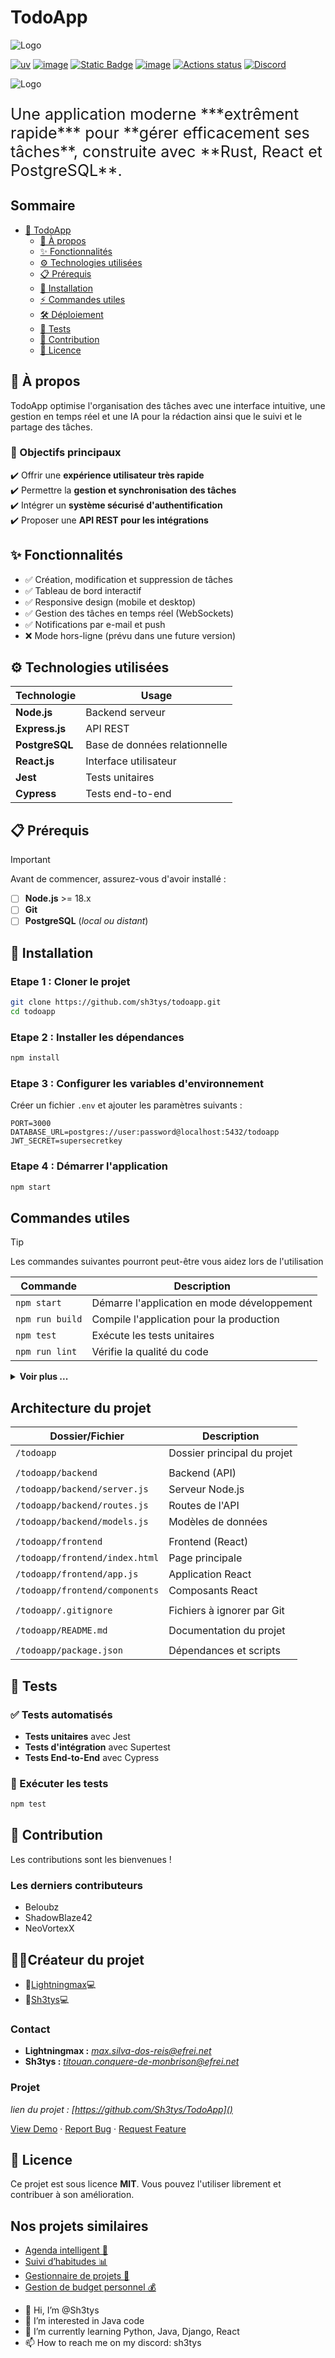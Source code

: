 # TodoApp
<span style="width:20px;">![Logo](https://encrypted-tbn0.gstatic.com/images?q=tbn:ANd9GcR_ly2wNDz-JtvuG3ICM9S2qKYz4ud3ggJfsw&s)</span>

[![uv](https://img.shields.io/endpoint?url=https://raw.githubusercontent.com/astral-sh/uv/main/assets/badge/v0.json)](https://google.com)
[![image](https://img.shields.io/pypi/v/uv.svg)](https://pypi.python.org/pypi/uv)
[![Static Badge](https://img.shields.io/badge/todoapp-todapp-brightgreen)](https://youtube.com)
[![image](https://img.shields.io/pypi/pyversions/uv.svg)](https://pypi.python.org/pypi/uv)
[![Actions status](https://github.com/astral-sh/uv/actions/workflows/ci.yml/badge.svg)](https://github.com/astral-sh/uv/actions)
[![Discord](https://img.shields.io/badge/Discord-%235865F2.svg?logo=discord&logoColor=white)](https://www.linkedin.com/in/titouan-conquéré-de-monbrison/)

![Logo](https://encrypted-tbn0.gstatic.com/images?q=tbn:ANd9GcQEciD8gAyCLEQIcmuQUy3FfFN07Uxe_KQCtg&s)

<p style="font-size:25px;">Une application moderne ***extrêment rapide*** pour **gérer efficacement ses tâches**, construite avec **Rust, React et PostgreSQL**.</p>

## Sommaire

- [📌 TodoApp](#-todoapp)
  - [📢 À propos](#-à-propos)
  - [✨ Fonctionnalités](#-fonctionnalités)
  - [⚙️ Technologies utilisées](#️-technologies-utilisées)
  - [📋 Prérequis](#-prérequis)
  - [🚀 Installation](#-installation)
  - [⚡ Commandes utiles](#-commandes-utiles)
  - [🛠️ Déploiement](#️-déploiement)
  - [🧪 Tests](#-tests)
  - [🤝 Contribution](#-contribution)
  - [📜 Licence](#-licence)

## 📢 À propos

TodoApp optimise l'organisation des tâches avec une interface intuitive, une gestion en temps réel et une IA pour la rédaction ainsi que le suivi et le partage des tâches.

### 🎯 Objectifs principaux

✔️ Offrir une **expérience utilisateur très rapide**  
✔️ Permettre la **gestion et synchronisation des tâches**  
✔️ Intégrer un **système sécurisé d'authentification**  
✔️ Proposer une **API REST pour les intégrations**


## ✨ Fonctionnalités
- ✅ Création, modification et suppression de tâches
- ✅ Tableau de bord interactif
- ✅ Responsive design (mobile et desktop)
- ✅ Gestion des tâches en temps réel (WebSockets)
- ✅ Notifications par e-mail et push
- ❌ Mode hors-ligne (prévu dans une future version)

## ⚙️ Technologies utilisées

| **Technologie**    | **Usage** |
|--------------------|-----------|
| **Node.js**       | Backend serveur |
| **Express.js**    | API REST |
| **PostgreSQL**    | Base de données relationnelle |
| **React.js**      | Interface utilisateur |
| **Jest**         | Tests unitaires |
| **Cypress**      | Tests end-to-end |

## 📋 Prérequis

> [!IMPORTANT]
> Avant de commencer, assurez-vous d'avoir installé :

- [ ] **Node.js** >= 18.x
- [ ] **Git**
- [ ] **PostgreSQL** (*local ou distant*)

## 🚀 Installation

### Etape 1 : Cloner le projet
```bash
git clone https://github.com/sh3tys/todoapp.git
cd todoapp
```

### Etape 2 : Installer les dépendances
```bash
npm install
```

### Etape 3 : Configurer les variables d'environnement
Créer un fichier `.env` et ajouter les paramètres suivants :
```env
PORT=3000
DATABASE_URL=postgres://user:password@localhost:5432/todoapp
JWT_SECRET=supersecretkey
``` 

### Etape 4 : Démarrer l'application
```bash
npm start
```


## Commandes utiles
>[!TIP] 
>Les commandes suivantes pourront peut-être vous aidez lors de l'utilisation

| **Commande**       | **Description**                             |
|--------------------|---------------------------------------------|
| `npm start`        | Démarre l'application en mode développement |
| `npm run build`    | Compile l'application pour la production    |
| `npm test`         | Exécute les tests unitaires                 |
| `npm run lint`     | Vérifie la qualité du code                  |

<details>
  <summary><strong>Voir plus ...</strong></summary>
  <ol>
    <li><a href="https://google.com">Documentation Node.js</a></li>
    <li><a href="https://google.com">Express.js</a></li>
    <li><a href="https://google.com">PostgreSQL</a></li>
    <li><a href="https://google.com">React.js</a></li>
    <li><a href="https://google.com">Jest</a></li>
    <li><a href="https://google.com">Cypress</a></li>
  </ol>
</details>

## Architecture du projet

| Dossier/Fichier             | Description                           |
|-----------------------------|---------------------------------------|
| `/todoapp`                  | Dossier principal du projet          |
|                  |          |
| `/todoapp/backend`                  | Backend (API)                        |
| `/todoapp/backend/server.js`             | Serveur Node.js                      |
| `/todoapp/backend/routes.js`             | Routes de l'API                      |
| `/todoapp/backend/models.js`             | Modèles de données                   |
|                  |          |
| `/todoapp/frontend`                 | Frontend (React)                     |
| `/todoapp/frontend/index.html`            | Page principale                      |
| `/todoapp/frontend/app.js`                | Application React                    |
| `/todoapp/frontend/components`           | Composants React                      |
|                  |          |
| `/todoapp/.gitignore`                | Fichiers à ignorer par Git           |
|                  |          |
| `/todoapp/README.md`                 | Documentation du projet              |
|                  |          |
| `/todoapp/package.json`              | Dépendances et scripts                |




## 🧪 Tests

### ✅ Tests automatisés
- **Tests unitaires** avec Jest
- **Tests d'intégration** avec Supertest
- **Tests End-to-End** avec Cypress

### 🔄 Exécuter les tests
```bash
npm test
```


## 🤝 Contribution

Les contributions sont les bienvenues !

### Les derniers contributeurs
- Beloubz
- ShadowBlaze42
- NeoVortexX

## 👨‍💻Créateur du projet

- 👑[Lightningmax](https://github.com/LightningMax)💻
- 👑[Sh3tys](https://github.com/Sh3tys)💻

### Contact
- **Lightningmax :** *max.silva-dos-reis@efrei.net*
- **Sh3tys :** *titouan.conquere-de-monbrison@efrei.net*

### Projet

*lien du projet : [https://github.com/Sh3tys/TodoApp]()*
<div>
  <p>
    <a href="https://google.com">View Demo</a>
    &middot;
    <a href="https://google.comd">Report Bug</a>
    &middot;
    <a href="https://google.com">Request Feature</a>
  </p>
</div>



## 📜 Licence

Ce projet est sous licence **MIT**. Vous pouvez l'utiliser librement et contribuer à son amélioration.

## Nos projets similaires
+ [Agenda intelligent 📅]()
+ [Suivi d’habitudes 📊]()
+ [Gestionnaire de projets 📂]()
+ [Gestion de budget personnel 💰]()




- 👋 Hi, I’m @Sh3tys
- 👀 I’m interested in Java code
- 🌱 I’m currently learning Python, Java, Django, React
- 📫 How to reach me on my discord: sh3tys
